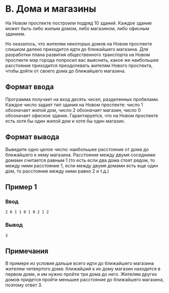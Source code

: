 # B. Дома и магазины

На Новом проспекте построили подряд 10 зданий. Каждое здание может быть либо жилым домом, либо магазином, либо офисным
зданием.

Но оказалось, что жителям некоторых домов на Новом проспекте слишком далеко приходится идти до ближайшего магазина. Для
разработки плана развития общественного транспорта на Новом проспекте мэр города попросил вас выяснить, какое же
наибольшее расстояние приходится преодолевать жителям Нового проспекта, чтобы дойти от своего дома до ближайшего
магазина.

## Формат ввода

Программа получает на вход десять чисел, разделенных пробелами. Каждое число задает тип здания на Новом проспекте: число
1 обозначает жилой дом, число 2 обозначает магазин, число 0 обозначает офисное здание. Гарантируется, что на Новом
проспекте есть хотя бы один жилой дом и хотя бы один магазин.

## Формат вывода

Выведите одно целое число: наибольшее расстояние от дома до ближайшего к нему магазина. Расстояние между двумя соседними
домами считается равным 1 (то есть если два дома стоят рядом, то между ними расстояние 1, если между двумя домами есть
еще один дом, то расстояние между ними равно 2 и т.д.)

## Пример 1

### Ввод

    2 0 1 1 0 1 0 2 1 2

### Вывод

    3

## Примечания

В примере из условия дальше всего идти до ближайшего магазина жителям четвертого дома: ближайший к их дому магазин
находится в первом доме, и им нужно пройти три дома до него. Жителям других домов придется пройти меньшее расстояние до
ближайшего магазина, поэтому ответ 3.